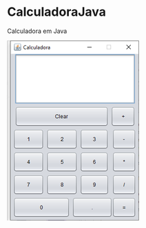 # CalculadoraJava
Calculadora em Java



![alt text](https://github.com/mig1998/CalculadoraJava/blob/master/imagens/CalculadoraJava.png?raw=true "Optional Title")

